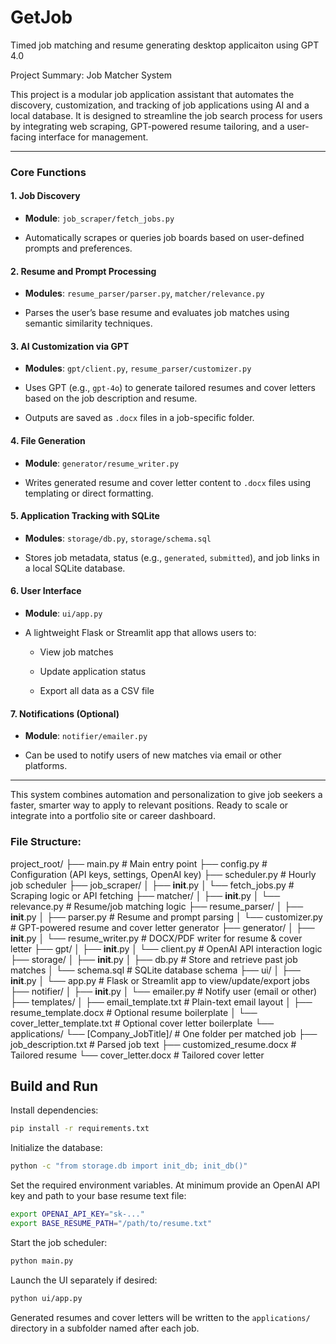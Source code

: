 # GetJob
Timed job matching and resume generating desktop applicaiton using GPT 4.0

Project Summary: Job Matcher System

This project is a modular job application assistant that automates the discovery, customization, and tracking of job applications using AI and a local database. It is designed to streamline the job search process for users by integrating web scraping, GPT-powered resume tailoring, and a user-facing interface for management.

---

### **Core Functions**

#### 1. **Job Discovery**

- **Module**: `job_scraper/fetch_jobs.py`
    
- Automatically scrapes or queries job boards based on user-defined prompts and preferences.
    

#### 2. **Resume and Prompt Processing**

- **Modules**: `resume_parser/parser.py`, `matcher/relevance.py`
    
- Parses the user’s base resume and evaluates job matches using semantic similarity techniques.
    

#### 3. **AI Customization via GPT**

- **Modules**: `gpt/client.py`, `resume_parser/customizer.py`
    
- Uses GPT (e.g., `gpt-4o`) to generate tailored resumes and cover letters based on the job description and resume.
    
- Outputs are saved as `.docx` files in a job-specific folder.
    

#### 4. **File Generation**

- **Module**: `generator/resume_writer.py`
    
- Writes generated resume and cover letter content to `.docx` files using templating or direct formatting.
    

#### 5. **Application Tracking with SQLite**

- **Modules**: `storage/db.py`, `storage/schema.sql`
    
- Stores job metadata, status (e.g., `generated`, `submitted`), and job links in a local SQLite database.
    

#### 6. **User Interface**

- **Module**: `ui/app.py`
    
- A lightweight Flask or Streamlit app that allows users to:
    
    - View job matches
        
    - Update application status
        
    - Export all data as a CSV file
        

#### 7. **Notifications (Optional)**

- **Module**: `notifier/emailer.py`
    
- Can be used to notify users of new matches via email or other platforms.
    

---

This system combines automation and personalization to give job seekers a faster, smarter way to apply to relevant positions. Ready to scale or integrate into a portfolio site or career dashboard.




### File Structure:
project_root/
├── main.py                        # Main entry point
├── config.py                      # Configuration (API keys, settings, OpenAI key)
├── scheduler.py                   # Hourly job scheduler
├── job_scraper/
│   ├── __init__.py
│   └── fetch_jobs.py              # Scraping logic or API fetching
├── matcher/
│   ├── __init__.py
│   └── relevance.py               # Resume/job matching logic
├── resume_parser/
│   ├── __init__.py
│   ├── parser.py                  # Resume and prompt parsing
│   └── customizer.py              # GPT-powered resume and cover letter generator
├── generator/
│   ├── __init__.py
│   └── resume_writer.py           # DOCX/PDF writer for resume & cover letter
├── gpt/
│   ├── __init__.py
│   └── client.py                  # OpenAI API interaction logic
├── storage/
│   ├── __init__.py
│   ├── db.py                      # Store and retrieve past job matches
│   └── schema.sql                 # SQLite database schema
├── ui/
│   ├── __init__.py
│   └── app.py                     # Flask or Streamlit app to view/update/export jobs
├── notifier/
│   ├── __init__.py
│   └── emailer.py                 # Notify user (email or other)
├── templates/
│   ├── email_template.txt         # Plain-text email layout
│   ├── resume_template.docx       # Optional resume boilerplate
│   └── cover_letter_template.txt  # Optional cover letter boilerplate
└── applications/
    └── [Company_JobTitle]/        # One folder per matched job
        ├── job_description.txt    # Parsed job text
        ├── customized_resume.docx # Tailored resume
        └── cover_letter.docx      # Tailored cover letter

## Build and Run

Install dependencies:

```bash
pip install -r requirements.txt
```

Initialize the database:

```bash
python -c "from storage.db import init_db; init_db()"
```

Set the required environment variables. At minimum provide an OpenAI API key and
path to your base resume text file:

```bash
export OPENAI_API_KEY="sk-..."
export BASE_RESUME_PATH="/path/to/resume.txt"
```

Start the job scheduler:

```bash
python main.py
```

Launch the UI separately if desired:

```bash
python ui/app.py
```

Generated resumes and cover letters will be written to the `applications/`
directory in a subfolder named after each job.
